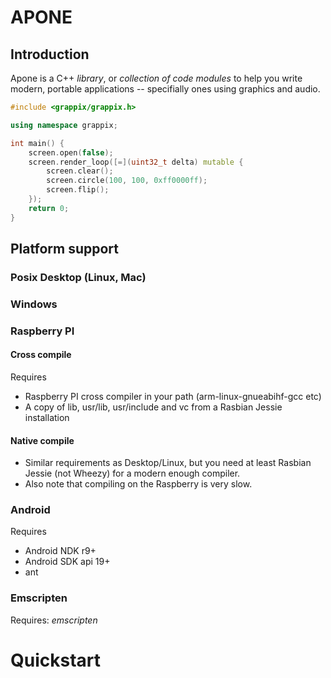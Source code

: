 # APONE

## Introduction

Apone is a C++ *library*, or *collection of code modules* to help you write modern, portable applications -- specifially ones using graphics and audio.

```c++
#include <grappix/grappix.h>

using namespace grappix;

int main() {
    screen.open(false);
    screen.render_loop([=](uint32_t delta) mutable {
        screen.clear();
        screen.circle(100, 100, 0xff0000ff);
        screen.flip();
    });
    return 0;
}
```

## Platform support

### Posix Desktop (Linux, Mac)

### Windows

### Raspberry PI

#### Cross compile

Requires

* Raspberry PI cross compiler in your path (arm-linux-gnueabihf-gcc etc)
* A copy of lib, usr/lib, usr/include and vc from a Rasbian Jessie installation

#### Native compile

* Similar requirements as Desktop/Linux, but you need at least Rasbian Jessie (not Wheezy) for
  a modern enough compiler.
* Also note that compiling on the Raspberry is very slow.

### Android

Requires

* Android NDK r9+
* Android SDK api 19+
* ant

### Emscripten

Requires: *emscripten*

# Quickstart

```
```
